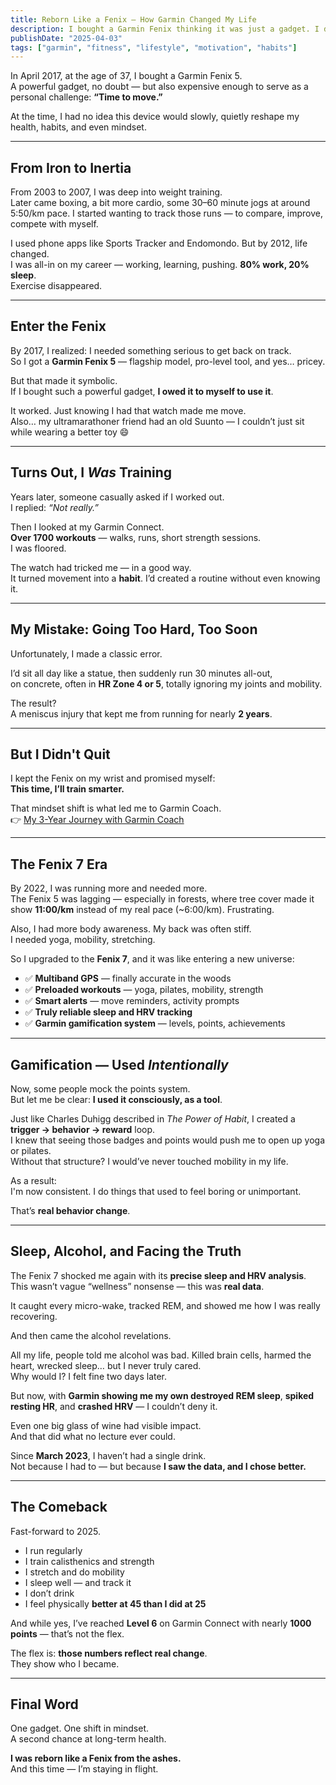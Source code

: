 ```yaml
---
title: Reborn Like a Fenix — How Garmin Changed My Life
description: I bought a Garmin Fenix thinking it was just a gadget. I didn’t know it would transform my health, awareness, and even habits like drinking.
publishDate: "2025-04-03"
tags: ["garmin", "fitness", "lifestyle", "motivation", "habits"]
---
```


In April 2017, at the age of 37, I bought a Garmin Fenix 5.  
A powerful gadget, no doubt — but also expensive enough to serve as a personal challenge: **“Time to move.”**

At the time, I had no idea this device would slowly, quietly reshape my health, habits, and even mindset.

---

## From Iron to Inertia

From 2003 to 2007, I was deep into weight training.  
Later came boxing, a bit more cardio, some 30–60 minute jogs at around 5:50/km pace. I started wanting to track those runs — to compare, improve, compete with myself.

I used phone apps like Sports Tracker and Endomondo. But by 2012, life changed.  
I was all-in on my career — working, learning, pushing. **80% work, 20% sleep**.  
Exercise disappeared.

---

## Enter the Fenix

By 2017, I realized: I needed something serious to get back on track.  
So I got a **Garmin Fenix 5** — flagship model, pro-level tool, and yes… pricey.

But that made it symbolic.  
If I bought such a powerful gadget, **I owed it to myself to use it**.

It worked. Just knowing I had that watch made me move.  
Also… my ultramarathoner friend had an old Suunto — I couldn’t just sit while wearing a better toy 😄

---

## Turns Out, I *Was* Training

Years later, someone casually asked if I worked out.  
I replied: _“Not really.”_

Then I looked at my Garmin Connect.  
**Over 1700 workouts** — walks, runs, short strength sessions.  
I was floored.

The watch had tricked me — in a good way.  
It turned movement into a **habit**. I’d created a routine without even knowing it.

---

## My Mistake: Going Too Hard, Too Soon

Unfortunately, I made a classic error.

I’d sit all day like a statue, then suddenly run 30 minutes all-out,  
on concrete, often in **HR Zone 4 or 5**, totally ignoring my joints and mobility.

The result?  
A meniscus injury that kept me from running for nearly **2 years**.

---

## But I Didn't Quit

I kept the Fenix on my wrist and promised myself:  
**This time, I’ll train smarter.**

That mindset shift is what led me to Garmin Coach.  
👉 [My 3-Year Journey with Garmin Coach](https://olimp.run/posts/garmin-coach-3y-journey/)

---

## The Fenix 7 Era

By 2022, I was running more and needed more.  
The Fenix 5 was lagging — especially in forests, where tree cover made it show **11:00/km** instead of my real pace (~6:00/km). Frustrating.

Also, I had more body awareness. My back was often stiff.  
I needed yoga, mobility, stretching.

So I upgraded to the **Fenix 7**, and it was like entering a new universe:

- ✅ **Multiband GPS** — finally accurate in the woods  
- ✅ **Preloaded workouts** — yoga, pilates, mobility, strength  
- ✅ **Smart alerts** — move reminders, activity prompts  
- ✅ **Truly reliable sleep and HRV tracking**  
- ✅ **Garmin gamification system** — levels, points, achievements  

---

## Gamification — Used *Intentionally*

Now, some people mock the points system.  
But let me be clear: **I used it consciously, as a tool**.

Just like Charles Duhigg described in *The Power of Habit*, I created a **trigger → behavior → reward** loop.  
I knew that seeing those badges and points would push me to open up yoga or pilates.  
Without that structure? I would’ve never touched mobility in my life.

As a result:  
I'm now consistent. I do things that used to feel boring or unimportant.

That’s **real behavior change**.

---

## Sleep, Alcohol, and Facing the Truth

The Fenix 7 shocked me again with its **precise sleep and HRV analysis**.  
This wasn’t vague “wellness” nonsense — this was **real data**.

It caught every micro-wake, tracked REM, and showed me how I was really recovering.

And then came the alcohol revelations.

All my life, people told me alcohol was bad. Killed brain cells, harmed the heart, wrecked sleep… but I never truly cared.  
Why would I? I felt fine two days later.

But now, with **Garmin showing me my own destroyed REM sleep**, **spiked resting HR**, and **crashed HRV** — I couldn’t deny it.

Even one big glass of wine had visible impact.  
And that did what no lecture ever could.

Since **March 2023**, I haven’t had a single drink.  
Not because I had to — but because **I saw the data, and I chose better.**

---

## The Comeback

Fast-forward to 2025.

- I run regularly  
- I train calisthenics and strength  
- I stretch and do mobility  
- I sleep well — and track it  
- I don’t drink  
- I feel physically **better at 45 than I did at 25**

And while yes, I’ve reached **Level 6** on Garmin Connect with nearly **1000 points** — that’s not the flex.

The flex is: **those numbers reflect real change**.  
They show who I became.

---

## Final Word

One gadget. One shift in mindset.  
A second chance at long-term health.

**I was reborn like a Fenix from the ashes.**  
And this time — I’m staying in flight.

